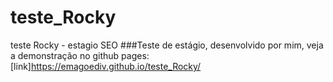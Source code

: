 # teste_Rocky
teste Rocky - estagio SEO
###Teste de estágio, desenvolvido por mim, veja a demonstração no github pages:
[link]https://emagoediv.github.io/teste_Rocky/
